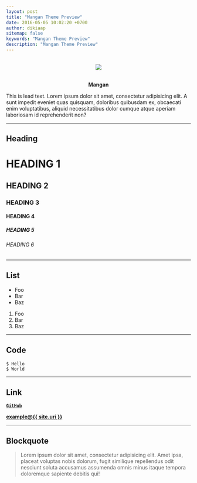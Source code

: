 ```yaml
---
layout: post
title: "Mangan Theme Preview"
date: 2016-05-05 10:02:20 +0700
author: dikiaap
sitemap: false
keywords: "Mangan Theme Preview"
description: "Mangan Theme Preview"
---
```


<p align="center"><br><img src="https://i.imgur.com/dgzKZlq.png"><br><br></p>

<p align="center"><strong>Mangan</strong></p>
This is lead text. Lorem ipsum dolor sit amet, consectetur adipisicing elit. A sunt impedit eveniet quas quisquam, doloribus quibusdam ex, obcaecati enim voluptatibus, aliquid necessitatibus dolor cumque atque aperiam laboriosam id reprehenderit non?

* * *

## Heading

# HEADING 1

## HEADING 2

### HEADING 3

#### HEADING 4

##### HEADING 5

###### HEADING 6

* * *

## List

<ul>
    <li>Foo</li>
    <li>Bar</li>
    <li>Baz</li>
</ul>

<ol>
    <li>Foo</li>
    <li>Bar</li>
    <li>Baz</li>
</ol>

* * *

## Code

    $ Hello
    $ World

* * *

## Link

[**`GitHub`**](https://github.com)

<a href="mailto:{{ site.email }}"><b>example<span class="big bg">@</span>{{ site.uri }}</b></a>

* * *

## Blockquote

> Lorem ipsum dolor sit amet, consectetur adipisicing elit. Amet ipsa, placeat voluptas nobis dolorum, fugit similique repellendus odit nesciunt soluta accusamus assumenda omnis minus itaque tempora doloremque sapiente debitis qui!
